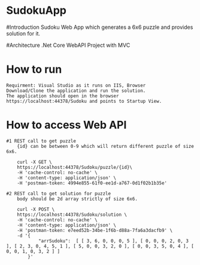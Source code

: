 # SudokuApp

#Introduction
Sudoku Web App which generates a 6x6 puzzle and provides solution for it.

#Architecture
.Net Core WebAPI Project with MVC

# How to run
	Requirment: Visual Studio as it runs on IIS, Browser
	Download/Clone the application and run the solution.
	The application should open in the browser https://localhost:44378/Sudoku and points to Startup View.

# How to access Web API
	#1 REST call to get puzzle
        {id} can be between 0-9 which will return different puzzle of size 6x6.
		
        curl -X GET \
        https://localhost:44378/Sudoku/puzzle/{id}\
        -H 'cache-control: no-cache' \
        -H 'content-type: application/json' \
        -H 'postman-token: 4994e855-61f0-ee1d-a767-0d1f02b1b35e'

    #2 REST call to get solution for puzzle
        body should be 2d array strictly of size 6x6.

        curl -X POST \
        https://localhost:44378/Sudoku/solution \
        -H 'cache-control: no-cache' \
        -H 'content-type: application/json' \
        -H 'postman-token: e7eed52b-34be-1f6b-d88a-7fa6a3dacfb9' \
        -d '{
                "arrSudoku":  [ [ 3, 6, 0, 0, 0, 5 ], [ 0, 0, 0, 2, 0, 3 ], [ 2, 3, 0, 4, 5, 1 ], [ 5, 0, 0, 3, 2, 0 ], [ 0, 0, 3, 5, 0, 4 ], [ 0, 0, 1, 0, 3, 2 ] ]
	        }'


